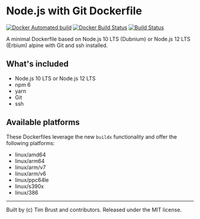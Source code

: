 # Node.js with Git Dockerfile

[![Docker Automated build](https://img.shields.io/docker/automated/timbru31/node-alpine-git.svg)](https://hub.docker.com/r/timbru31/node-alpine-git/)
[![Docker Build Status](https://img.shields.io/docker/build/timbru31/node-alpine-git.svg)](https://hub.docker.com/r/timbru31/node-alpine-git/)
[![Build Status](https://travis-ci.org/timbru31/docker-node-alpine-git.svg?branch=master)](https://travis-ci.org/timbru31/docker-node-alpine-git)

A minimal Dockerfile based on Node.js 10 LTS (Dubnium) or Node.js 12 LTS (Erbium) alpine with Git and ssh installed.

## What's included

- Node.js 10 LTS or Node.js 12 LTS
- npm 6
- yarn
- Git
- ssh

## Available platforms

These Dockerfiles leverage the new `buildx` functionality and offer the following platforms:
- linux/amd64
- linux/arm64
- linux/arm/v7
- linux/arm/v6
- linux/ppc64le
- linux/s390x
- linux/386

---

Built by (c) Tim Brust and contributors. Released under the MIT license.
